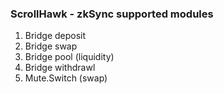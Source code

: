 ### ScrollHawk - zkSync supported modules

1. Bridge deposit
2. Bridge swap
3. Bridge pool (liquidity)
4. Bridge withdrawl
5. Mute.Switch (swap)
